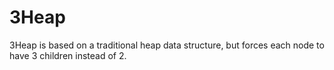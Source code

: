 # 3Heap
3Heap is based on a traditional heap data structure, but forces each node to have 3 children instead of 2.
